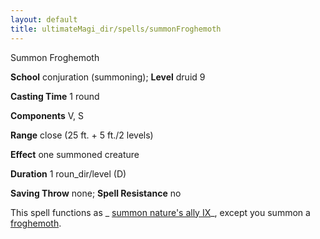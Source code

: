 ```yaml
---
layout: default
title: ultimateMagi_dir/spells/summonFroghemoth
---
```

Summon Froghemoth

**School** conjuration (summoning); **Level** druid 9

**Casting Time** 1 round

**Components** V, S

**Range** close (25 ft. + 5 ft./2 levels)

**Effect** one summoned creature

**Duration** 1 roun_dir/level (D)

**Saving Throw** none; **Spell Resistance** no

This spell functions as _ [summon nature's ally IX](spells/summonNatureSAlly#_summon-nature-s-ally-ix)_, except you summon a [froghemoth](monster_dir/froghemoth#_froghemoth).

